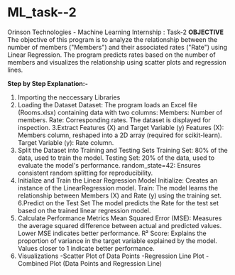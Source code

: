 # ML_task--2
Orinson Technologies - Machine Learning Internship : Task-2
**OBJECTIVE**
The objective of this program is to analyze the relationship between the number of members ("Members") and their associated rates ("Rate") using Linear Regression. The program predicts rates based on the number of members and visualizes the relationship using scatter plots and regression lines.

**Step by Step Explanation:-**
1. Importing the neccessary Libraries
2. Loading the Dataset
Dataset: The program loads an Excel file (Rooms.xlsx) containing data with two columns:
Members: Number of members.
Rate: Corresponding rates.
The dataset is displayed for inspection.
3.Extract Features (X) and Target Variable (y)
Features (X): Members column, reshaped into a 2D array (required for scikit-learn).
Target Variable (y): Rate column.
4. Split the Dataset into Training and Testing Sets
Training Set: 80% of the data, used to train the model.
Testing Set: 20% of the data, used to evaluate the model's performance.
random_state=42: Ensures consistent random splitting for reproducibility.
5. Initialize and Train the Linear Regression Model
Initialize: Creates an instance of the LinearRegression model.
Train: The model learns the relationship between Members (X) and Rate (y) using the training set.
6.Predict on the Test Set
The model predicts the Rate for the test set based on the trained linear regression model.
7. Calculate Performance Metrics
Mean Squared Error (MSE): Measures the average squared difference between actual and predicted values. Lower MSE indicates better performance.
R² Score: Explains the proportion of variance in the target variable explained by the model. Values closer to 1 indicate better performance.
8. Visualizations
-Scatter Plot of Data Points
-Regression Line Plot
-Combined Plot (Data Points and Regression Line)
